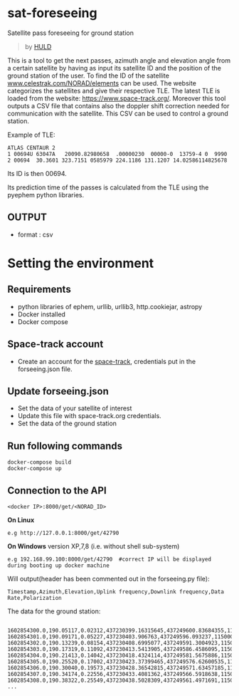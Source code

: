 # sat-foreseeing
Satellite pass foreseeing for ground station 
> by [HULD](https://huld.io)

This is a tool to get the next passes, azimuth angle and elevation angle from a certain satellite by having as input its satellite ID and the position of the ground station of the user. To find the ID of the satellite www.celestrak.com/NORAD/elements can be used. The website categorizes the satellites and give their respective TLE. The latest TLE is loaded from the website: https://www.space-track.org/. Moreover this tool outputs a CSV file that contains also the doppler shift correction needed for communication with the satellite. This CSV can be used to control a ground station.

Example of TLE: 
```
ATLAS CENTAUR 2         
1 00694U 63047A   20090.82980658  .00000230  00000-0  13759-4 0  9990
2 00694  30.3601 323.7151 0585979 224.1186 131.1207 14.02586114825678
```
Its ID is then 00694.

Its prediction time of the passes is calculated from the TLE using the pyephem python libraries. 
## OUTPUT
* format : csv

# Setting the environment
## Requirements
* python libraries of ephem, urllib, urllib3, http.cookiejar, astropy
* Docker installed
* Docker compose
## Space-track account
* Create an account for the [space-track](https://www.space-track.org/), credentials put in the forseeing.json file.
## Update forseeing.json
* Set the data of your satellite of interest
* Update this file with space-track.org credentials.
* Set the data of the ground station

## Run following commands
```
docker-compose build
docker-compose up
```

## Connection to the API
```
<docker IP>:8000/get/<NORAD_ID>
```
**On Linux**
```
e.g http://127.0.0.1:8000/get/42790
```
**On Windows** version XP,7,8 (i.e. without shell sub-system)
```
e.g 192.168.99.100:8000/get/42790  #correct IP will be displayed during booting up docker machine
``` 

Will output(header has been commented out in the forseeing.py file):
```
Timestamp,Azimuth,Elevation,Uplink frequency,Downlink frequency,Data Rate,Polarization
```
The data for the ground station:
```

1602854300.0,190.05117,0.02312,437230399.16315645,437249600.83684355,115000,Linear
1602854301.0,190.09171,0.05227,437230403.906763,437249596.093237,115000,Linear
1602854302.0,190.13239,0.08154,437230408.6995077,437249591.3004923,115000,Linear
1602854303.0,190.17319,0.11092,437230413.5413905,437249586.4586095,115000,Linear
1602854304.0,190.21413,0.14042,437230418.4324114,437249581.5675886,115000,Linear
1602854305.0,190.25520,0.17002,437230423.37399465,437249576.62600535,115000,Linear
1602854306.0,190.30040,0.19573,437230428.36542815,437249571.63457185,115000,Linear
1602854307.0,190.34174,0.22556,437230433.4081362,437249566.5918638,115000,Linear
1602854308.0,190.38322,0.25549,437230438.5028309,437249561.4971691,115000,Linear
...
```
